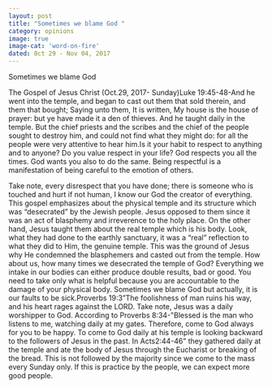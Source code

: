 ```yaml
---
layout: post
title: "Sometimes we blame God "
category: opinions
image: true
image-cat: 'word-on-fire'
dated: 0ct 29 - Nov 04, 2017
---
```


Sometimes we blame God 
 
The Gospel of Jesus Christ (Oct.29, 2017- Sunday)Luke 19:45-48-And he went into the temple, and began to cast out them that sold therein, and them that bought; Saying unto them, It is written, My house is the house of prayer: but ye have made it a den of thieves. And he taught daily in the temple. But the chief priests and the scribes and the chief of the people sought to destroy him, and could not find what they might do: for all the people were very attentive to hear him.Is it your habit to respect to anything and to anyone? Do you value respect in your life? God respects you all the times. God wants you also to do the same. Being respectful is a manifestation of being careful to the emotion of others.

Take note, every disrespect that you have done; there is someone who is touched and hurt if not human, I know our God the creator of everything. This gospel emphasizes about the physical temple and its structure which was “desecrated” by the Jewish people. Jesus opposed to them since it was an act of blasphemy and irreverence to the holy place. On the other hand, Jesus taught them about the real temple which is his body. Look, what they had done to the earthly sanctuary, it was a “real” reflection to what they did to Him, the genuine temple. This was the ground of Jesus why He condemned the blasphemers and casted out from the temple. How about us, how many times we desecrated the temple of God? Everything we intake in our bodies can either produce double results, bad or good. You need to take only what is helpful because you are accountable to the damage of your physical body. Sometimes we blame God but actually, it is our faults to be sick.Proverbs 19:3”The foolishness of man ruins his way, and his heart rages against the LORD. Take note, Jesus was a daily worshipper to God. According to Proverbs 8:34-"Blessed is the man who listens to me, watching daily at my gates. Therefore, come to God always for you to be happy. To come to God daily at his temple is looking backward to the followers of Jesus in the past. In Acts2:44-46” they gathered daily at the temple and ate the body of Jesus through the Eucharist or breaking of the bread. This is not followed by the majority since we come to the mass every Sunday only. If this is practice by the people, we can expect more good people.

